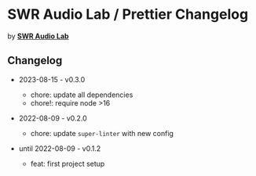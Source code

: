# SWR Audio Lab / Prettier Changelog

by [**SWR Audio Lab**](https://lab.swr.de/)

## Changelog

- 2023-08-15 - v0.3.0
  - chore: update all dependencies
  - chore!: require node >16

- 2022-08-09 - v0.2.0
  - chore: update `super-linter` with new config

- until 2022-08-09 - v0.1.2
  - feat: first project setup
